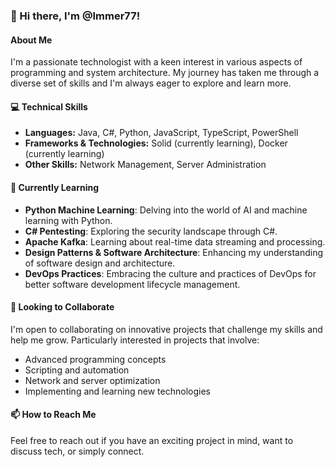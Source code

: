 

### 👋 Hi there, I'm @Immer77!

#### About Me
I'm a passionate technologist with a keen interest in various aspects of programming and system architecture. My journey has taken me through a diverse set of skills and I'm always eager to explore and learn more.

#### 💻 Technical Skills
- **Languages:** Java, C#, Python, JavaScript, TypeScript, PowerShell
- **Frameworks & Technologies:** Solid (currently learning), Docker (currently learning)
- **Other Skills:** Network Management, Server Administration

#### 🌱 Currently Learning
- **Python Machine Learning**: Delving into the world of AI and machine learning with Python.
- **C# Pentesting**: Exploring the security landscape through C#.
- **Apache Kafka**: Learning about real-time data streaming and processing.
- **Design Patterns & Software Architecture**: Enhancing my understanding of software design and architecture.
- **DevOps Practices**: Embracing the culture and practices of DevOps for better software development lifecycle management.

#### 💞️ Looking to Collaborate
I'm open to collaborating on innovative projects that challenge my skills and help me grow. Particularly interested in projects that involve:
- Advanced programming concepts
- Scripting and automation
- Network and server optimization
- Implementing and learning new technologies

#### 📫 How to Reach Me
Feel free to reach out if you have an exciting project in mind, want to discuss tech, or simply connect.
